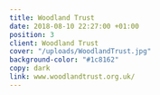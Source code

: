 ```yaml
---
title: Woodland Trust
date: 2018-08-10 22:27:00 +01:00
position: 3
client: Woodland Trust
cover: "/uploads/WoodlandTrust.jpg"
background-color: "#1c8162"
copy: dark
link: www.woodlandtrust.org.uk/
---
```


